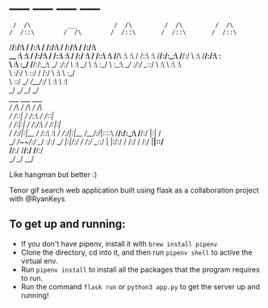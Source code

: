#      ___                         ___           ___           ___     
     /  /\          ___          /  /\         /  /\         /  /\    
    /  /::\        /  /\        /  /::\       /  /::\       /  /::\   
   /__/:/\:\      /  /::\      /  /:/\:\     /  /:/\:\     /  /:/\:\  
  _\_ \:\ \:\    /  /:/\:\    /  /::\ \:\   /  /:/  \:\   /  /::\ \:\ 
 /__/\ \:\ \:\  /  /::\ \:\  /__/:/\:\_\:\ /__/:/ \  \:\ /__/:/\:\ \:\
 \  \:\ \:\_\/ /__/:/\:\_\:\ \__\/  \:\/:/ \  \:\  \__\/ \  \:\ \:\_\/
  \  \:\_\:\   \__\/  \:\/:/      \__\::/   \  \:\        \  \:\ \:\  
   \  \:\/:/        \  \::/       /  /:/     \  \:\        \  \:\_\/  
    \  \::/          \__\/       /__/:/       \  \:\        \  \:\    
     \__\/                       \__\/         \__\/         \__\/    
      ___           ___           ___     
     /  /\         /  /\         /  /\    
    /  /::|       /  /::\       /  /::|   
   /  /:|:|      /  /:/\:\     /  /:|:|   
  /  /:/|:|__   /  /::\ \:\   /  /:/|:|__ 
 /__/:/_|::::\ /__/:/\:\_\:\ /__/:/ |:| /\
 \__\/  /~~/:/ \__\/  \:\/:/ \__\/  |:|/:/
       /  /:/       \__\::/      |  |:/:/ 
      /  /:/        /  /:/       |__|::/  
     /__/:/        /__/:/        /__/:/   
     \__\/         \__\/         \__\/    

Like hangman but better :) 

Tenor gif search web application built using flask as a collaboration project with @RyanKeys

## To get up and running:

-   If you don't have pipenv, install it with `brew install pipenv`
-   Clone the directory, cd into it, and then run `pipenv shell` to active the virtual env.
-   Run `pipenv install` to install all the packages that the program requires to run.
-   Run the command `flask run` or `python3 app.py` to get the server up and running!

